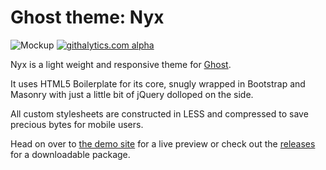 Ghost theme: Nyx
================

![Mockup](http://jcode.me/content/images/2013/Nov/nyx_mockup.png)
[![githalytics.com alpha](https://cruel-carlota.pagodabox.com/4eeb937079d1199c0b11805aaa14dbfb "githalytics.com")](http://githalytics.com/JasonMillward/Nyx)

Nyx is a light weight and responsive theme for [Ghost](https://github.com/TryGhost/Ghost).

It uses HTML5 Boilerplate for its core, snugly wrapped in Bootstrap and Masonry with just a little bit of jQuery dolloped on the side.

All custom stylesheets are constructed in LESS and compressed to save precious bytes for mobile users.


Head on over to [the demo site](http://nyx.demos.jcode.me) for a live preview or check out the [releases](https://github.com/JasonMillward/Nyx/releases) for a downloadable package.

